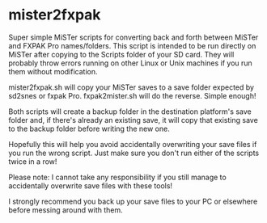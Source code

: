# mister2fxpak
Super simple MiSTer scripts for converting back and forth between MiSTer and FXPAK Pro names/folders.
This script is intended to be run directly on MiSTer after copying to the Scripts folder of your SD card.
They will probably throw errors running on other Linux or Unix machines if you run them without modification.

mister2fxpak.sh will copy your MiSTer saves to a save folder expected by sd2snes or fxpak Pro.
fxpak2mister.sh will do the reverse. Simple enough!

Both scripts will create a backup folder in the destination platform's save folder and, if there's already an existing save,
it will copy that existing save to the backup folder before writing the new one.

Hopefully this will help you avoid accidentally overwriting your save files if you run the wrong script.
Just make sure you don't run either of the scripts twice in a row!

Please note: I cannot take any responsibility if you still manage to accidentally overwrite save files with these tools!

I strongly recommend you back up your save files to your PC or elsewhere before messing around with them.
